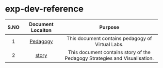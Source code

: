 # exp-dev-reference  

 


| S.NO | Document Locaiton| Purpose  |
| :---: | :---: | :---: |
| 1 | [Pedagogy](https://github.com/virtual-labs/exp-dev-reference/blob/main/pedagogy.org) |  This document contains pedagogy of Virtual Labs. |
| 2 | [story](https://github.com/virtual-labs/exp-dev-reference/blob/main/story.org) | This document contains story of the Pedagogy Strategies and Visualisation.  |

 
